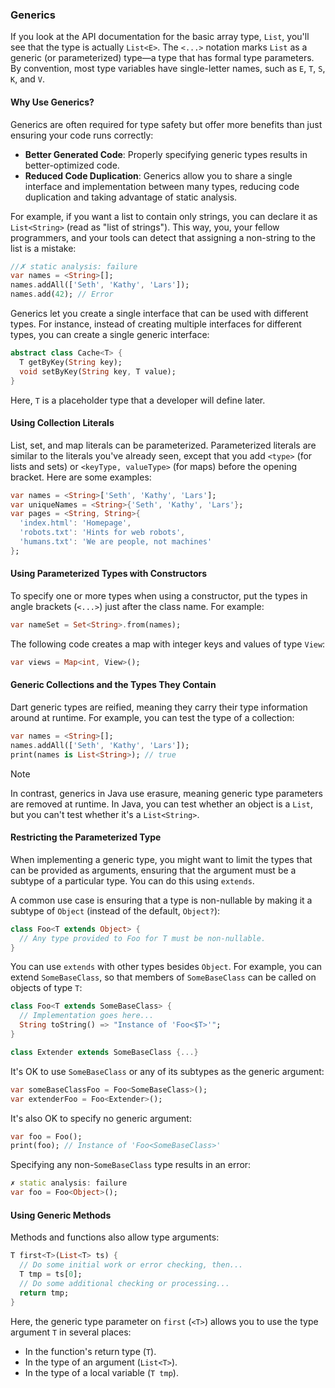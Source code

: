 ### Generics

If you look at the API documentation for the basic array type, `List`, you'll see that the type is actually `List<E>`. The `<...>` notation marks `List` as a generic (or parameterized) type—a type that has formal type parameters. By convention, most type variables have single-letter names, such as `E`, `T`, `S`, `K`, and `V`.

#### Why Use Generics?

Generics are often required for type safety but offer more benefits than just ensuring your code runs correctly:

- **Better Generated Code**: Properly specifying generic types results in better-optimized code.
- **Reduced Code Duplication**: Generics allow you to share a single interface and implementation between many types, reducing code duplication and taking advantage of static analysis.

For example, if you want a list to contain only strings, you can declare it as `List<String>` (read as "list of strings"). This way, you, your fellow programmers, and your tools can detect that assigning a non-string to the list is a mistake:

```dart
//✗ static analysis: failure
var names = <String>[];
names.addAll(['Seth', 'Kathy', 'Lars']);
names.add(42); // Error
```

Generics let you create a single interface that can be used with different types. For instance, instead of creating multiple interfaces for different types, you can create a single generic interface:

```dart
abstract class Cache<T> {
  T getByKey(String key);
  void setByKey(String key, T value);
}
```

Here, `T` is a placeholder type that a developer will define later.

#### Using Collection Literals

List, set, and map literals can be parameterized. Parameterized literals are similar to the literals you've already seen, except that you add `<type>` (for lists and sets) or `<keyType, valueType>` (for maps) before the opening bracket. Here are some examples:

```dart
var names = <String>['Seth', 'Kathy', 'Lars'];
var uniqueNames = <String>{'Seth', 'Kathy', 'Lars'};
var pages = <String, String>{
  'index.html': 'Homepage',
  'robots.txt': 'Hints for web robots',
  'humans.txt': 'We are people, not machines'
};
```

#### Using Parameterized Types with Constructors

To specify one or more types when using a constructor, put the types in angle brackets (`<...>`) just after the class name. For example:

```dart
var nameSet = Set<String>.from(names);
```

The following code creates a map with integer keys and values of type `View`:

```dart
var views = Map<int, View>();
```

#### Generic Collections and the Types They Contain

Dart generic types are reified, meaning they carry their type information around at runtime. For example, you can test the type of a collection:

```dart
var names = <String>[];
names.addAll(['Seth', 'Kathy', 'Lars']);
print(names is List<String>); // true
```

> [!note] 
> In contrast, generics in Java use erasure, meaning generic type parameters are removed at runtime. In Java, you can test whether an object is a `List`, but you can't test whether it's a `List<String>`.

#### Restricting the Parameterized Type

When implementing a generic type, you might want to limit the types that can be provided as arguments, ensuring that the argument must be a subtype of a particular type. You can do this using `extends`.

A common use case is ensuring that a type is non-nullable by making it a subtype of `Object` (instead of the default, `Object?`):

```dart
class Foo<T extends Object> {
  // Any type provided to Foo for T must be non-nullable.
}
```

You can use `extends` with other types besides `Object`. For example, you can extend `SomeBaseClass`, so that members of `SomeBaseClass` can be called on objects of type `T`:

```dart
class Foo<T extends SomeBaseClass> {
  // Implementation goes here...
  String toString() => "Instance of 'Foo<$T>'";
}

class Extender extends SomeBaseClass {...}
```

It's OK to use `SomeBaseClass` or any of its subtypes as the generic argument:

```dart
var someBaseClassFoo = Foo<SomeBaseClass>();
var extenderFoo = Foo<Extender>();
```

It's also OK to specify no generic argument:

```dart
var foo = Foo();
print(foo); // Instance of 'Foo<SomeBaseClass>'
```

Specifying any non-`SomeBaseClass` type results in an error:

```dart
✗ static analysis: failure
var foo = Foo<Object>();
```

#### Using Generic Methods

Methods and functions also allow type arguments:

```dart
T first<T>(List<T> ts) {
  // Do some initial work or error checking, then...
  T tmp = ts[0];
  // Do some additional checking or processing...
  return tmp;
}
```

Here, the generic type parameter on `first` (`<T>`) allows you to use the type argument `T` in several places:

- In the function's return type (`T`).
- In the type of an argument (`List<T>`).
- In the type of a local variable (`T tmp`).